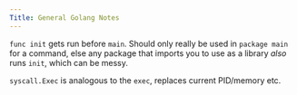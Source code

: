 ```yaml
---
Title: General Golang Notes
---
```


`func init` gets run before `main`. Should only really be used in `package main` for a command, else any package that imports you to use as a library *also* runs `init`, which can be messy.

`syscall.Exec` is analogous to the `exec`, replaces current PID/memory etc.
